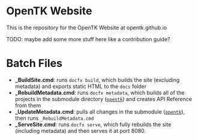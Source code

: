 # OpenTK Website
This is the repository for the OpenTK Website at opentk.github.io

TODO: maybe add some more stuff here like a contribution guide?

# Batch Files
- **_BuildSite.cmd**: runs `docfx build`, which builds the site (excluding metadata) and exports static HTML to the `docs` folder
- **_RebuildMetadata.cmd**: runs `docfx metadata`, which builds all of the projects in the submodule directory ([`opentk`](https://github.com/opentk/opentk)) and creates API Reference from them
- **_UpdateMetadata.cmd**: pulls all changes in the submodule ([`opentk`](https://github.com/opentk/opentk)), then runs `_RebuildMetadata.cmd`
- **_ServeSite.cmd**: runs `docfx serve`, which fully rebuilds the site (including metadata) and then serves it at port 8080.